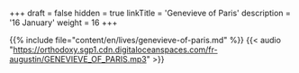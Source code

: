 +++
draft = false
hidden = true
linkTitle = 'Genevieve of Paris'
description = '16 January'
weight = 16
+++

{{% include file="content/en/lives/genevieve-of-paris.md" %}}
{{< audio "https://orthodoxy.sgp1.cdn.digitaloceanspaces.com/fr-augustin/GENEVIEVE_OF_PARIS.mp3" >}}
